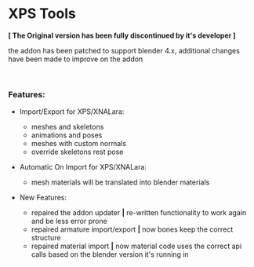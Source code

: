 XPS Tools 
=========
**[ The Original version has been fully discontinued by it's developer ]**

the addon has been patched to support blender 4.x, additional changes have been made to improve on the addon

<br>

### Features:
- Import/Export for XPS/XNALara:
  - meshes and skeletons
  - animations and poses
  - meshes with custom normals
  - override skeletons rest pose

- Automatic On Import for XPS/XNALara:
  - mesh materials will be translated into blender materials

- New Features:
  - repaired the addon updater **|** re-written functionality to work again and be less error prone
  - repaired armature import/export **|** now bones keep the correct structure
  - repaired material import **|** now material code uses the correct api calls based on the blender version it's running in
